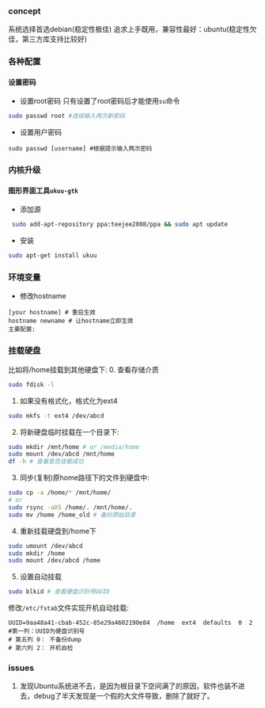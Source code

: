 ### concept
系统选择首选debian(稳定性极佳)
追求上手既用，兼容性最好：ubuntu(稳定性欠佳，第三方库支持比较好)

### 各种配置
#### 设置密码
- 设置root密码
只有设置了root密码后才能使用`su`命令
```bash
sudo passwd root #连续输入两次新密码
```
- 设置用户密码
```
sudo passwd [username] #根据提示输入两次密码
```
### 内核升级
#### 图形界面工具`ukuu-gtk`
- 添加源
```bash
 sudo add-apt-repository ppa:teejee2008/ppa && sudo apt update
```
- 安装
```bash
sudo apt-get install ukuu
```
### 环境变量 
- 修改hostname
```/etc/hostname
[your hostname] # 重启生效
hostname newname # 让hostname立即生效
主要配置:
```
### 挂载硬盘
比如将/home挂载到其他硬盘下:
0. 查看存储介质
```bash
sudo fdisk -l
```
1. 如果没有格式化，格式化为ext4
```bash
sudo mkfs -t ext4 /dev/abcd
```
2. 将新硬盘临时挂载在一个目录下:
```bash
sudo mkdir /mnt/home # or /media/home
sudo mount /dev/abcd /mnt/home
df -h # 查看是否挂载成功
```
3. 同步(复制)原home路径下的文件到硬盘中:
```bash
sudo cp -a /home/* /mnt/home/
# or 
sudo rsync -aXS /home/. /mnt/home/.
sudo mv /home /home_old # 备份原始目录
```
4. 重新挂载硬盘到/home下
```bash
sudo umount /dev/abcd
sudo mkdir /home
sudo mount /dev/abcd /home
```
5. 设置自动挂载
```bash
sudo blkid # 查看硬盘识别号UUID
```
修改`/etc/fstab`文件实现开机自动挂载:
```/etc/fstab
UUID=9aa48a41-cbab-452c-85e29a4602190e84  /home  ext4  defaults  0  2
#第一列：UUID为硬盘识别号
# 第五列 0： 不备份dump
# 第六列 2： 开机自检
```
### issues
1. 发现Ubuntu系统进不去，是因为根目录下空间满了的原因，软件也装不进去，debug了半天发现是一个假的大文件导致，删除了就好了。